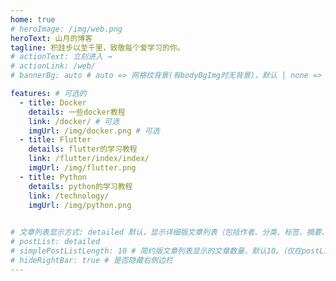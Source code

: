```yaml
---
home: true
# heroImage: /img/web.png
heroText: 山月的博客
tagline: 积跬步以至千里，致敬每个爱学习的你。
# actionText: 立刻进入 →
# actionLink: /web/
# bannerBg: auto # auto => 网格纹背景(有bodyBgImg时无背景)，默认 | none => 无 | '大图地址' | background: 自定义背景样式       提示：如发现文本颜色不适应你的背景时可以到palette.styl修改$bannerTextColor变量

features: # 可选的
  - title: Docker
    details: 一些docker教程
    link: /docker/ # 可选
    imgUrl: /img/docker.png # 可选
  - title: Flutter
    details: flutter的学习教程
    link: /flutter/index/index/
    imgUrl: /img/flutter.png
  - title: Python
    details: python的学习教程
    link: /technology/
    imgUrl: /img/python.png

    
# 文章列表显示方式: detailed 默认，显示详细版文章列表（包括作者、分类、标签、摘要、分页等）| simple => 显示简约版文章列表（仅标题和日期）| none 不显示文章列表
# postList: detailed
# simplePostListLength: 10 # 简约版文章列表显示的文章数量，默认10。（仅在postList设置为simple时生效）
# hideRightBar: true # 是否隐藏右侧边栏
---
```

